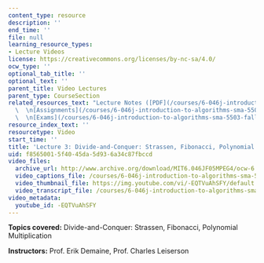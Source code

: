 ```yaml
---
content_type: resource
description: ''
end_time: ''
file: null
learning_resource_types:
- Lecture Videos
license: https://creativecommons.org/licenses/by-nc-sa/4.0/
ocw_type: ''
optional_tab_title: ''
optional_text: ''
parent_title: Video Lectures
parent_type: CourseSection
related_resources_text: "Lecture Notes ([PDF](/courses/6-046j-introduction-to-algorithms-sma-5503-fall-2005/resources/lec3))\
  \  \n[Assignments](/courses/6-046j-introduction-to-algorithms-sma-5503-fall-2005/pages/assignments)\
  \  \n[Exams](/courses/6-046j-introduction-to-algorithms-sma-5503-fall-2005/pages/exams)"
resource_index_text: ''
resourcetype: Video
start_time: ''
title: 'Lecture 3: Divide-and-Conquer: Strassen, Fibonacci, Polynomial Multiplication'
uid: f8565001-5f40-45da-5d93-6a34c87fbccd
video_files:
  archive_url: http://www.archive.org/download/MIT6.046JF05MPEG4/ocw-6.046-14sep2005-220k.mp4
  video_captions_file: /courses/6-046j-introduction-to-algorithms-sma-5503-fall-2005/bee3e89946ae5bffa3182a983ec6cc0a_-EQTVuAhSFY.vtt
  video_thumbnail_file: https://img.youtube.com/vi/-EQTVuAhSFY/default.jpg
  video_transcript_file: /courses/6-046j-introduction-to-algorithms-sma-5503-fall-2005/2ad701cf6e05ad46c9962644924a826e_-EQTVuAhSFY.pdf
video_metadata:
  youtube_id: -EQTVuAhSFY
---
```


**Topics covered:** Divide-and-Conquer: Strassen, Fibonacci, Polynomial Multiplication

**Instructors:** Prof. Erik Demaine, Prof. Charles Leiserson

